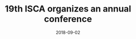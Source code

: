 ---
acronym: INTERSPEECH 2018
date: '2018-09-02'
ext_url: http://interspeech2018.org/
location: Hyderabad, India
submission_date: '2018-03-16'
title: 19th ISCA organizes an annual conference
---